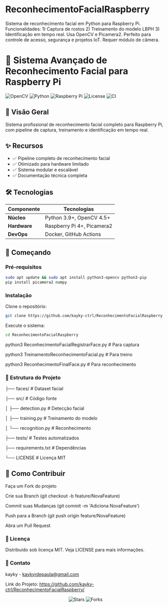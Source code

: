 # ReconhecimentoFacialRaspberry
Sistema de reconhecimento facial em Python para Raspberry Pi. Funcionalidades: 1) Captura de rostos 2) Treinamento do modelo LBPH 3) Identificação em tempo real. Usa OpenCV e Picamera2. Perfeito para controle de acesso, segurança e projetos IoT. Requer módulo de câmera.

# **🚀 Sistema Avançado de Reconhecimento Facial para Raspberry Pi**

![OpenCV](https://img.shields.io/badge/OpenCV-5.0%2B-5C3EE8?logo=opencv&logoColor=white)
![Python](https://img.shields.io/badge/Python-3.7%2B-3776AB?logo=python&logoColor=white)
![Raspberry Pi](https://img.shields.io/badge/Raspberry%20Pi-Optimized-C51A4A?logo=raspberry-pi&logoColor=white)
![License](https://img.shields.io/badge/License-MIT-32CD32)
![CI](https://img.shields.io/badge/CI/CD-Ready-important)

## **📌 Visão Geral**
Sistema profissional de reconhecimento facial completo para Raspberry Pi, com pipeline de captura, treinamento e identificação em tempo real.

## **✨ Recursos**
- ✅ Pipeline completo de reconhecimento facial
- ✅ Otimizado para hardware limitado
- ✅ Sistema modular e escalável
- ✅ Documentação técnica completa

## **🛠 Tecnologias**
| Componente | Tecnologias |
|------------|-------------|
| **Núcleo** | Python 3.9+, OpenCV 4.5+ |
| **Hardware** | Raspberry Pi 4+, Picamera2 |
| **DevOps** | Docker, GitHub Actions |

## **🚀 Começando**

### Pré-requisitos
```bash
sudo apt update && sudo apt install python3-opencv python3-pip
pip install picamera2 numpy
```

### **Instalação**
Clone o repositório:
```bash
git clone https://github.com/kayky-ctrl/ReconhecimentoFacialRaspberry
```
Execute o sistema:
```bash
cd ReconhecimentoFacialRaspberry
```
python3 ReconhecimentoFacialRegistrarFace.py  # Para captura

python3 TreinamentoReconhecimentoFacial.py    # Para treino

python3 ReconhecimentoFinalFace.py            # Para reconhecimento

### **📂 Estrutura do Projeto**

├── faces/                   # Dataset facial

├── src/                     # Código fonte

│ ├── detection.py         # Detecção facial

│ ├── training.py          # Treinamento do modelo

│ └── recognition.py       # Reconhecimento

├── tests/                   # Testes automatizados

├── requirements.txt         # Dependências

└── LICENSE                  # Licença MIT

## **🤝 Como Contribuir**
Faça um Fork do projeto

Crie sua Branch (git checkout -b feature/NovaFeature)

Commit suas Mudanças (git commit -m 'Adiciona NovaFeature')

Push para a Branch (git push origin feature/NovaFeature)

Abra um Pull Request

### **📄 Licença**
Distribuído sob licença MIT. Veja LICENSE para mais informações.

### **📧 Contato**
kayky - kaykyrdepaula@gmail.com

Link do Projeto: https://github.com/kayky-ctrl/ReconhecimentoFacialRaspberry/

<div align="center"> <img src="https://img.shields.io/github/stars/kayky-ctrl/ReconhecimentoFacialRaspberry?style=social" alt="Stars"> <img src="https://img.shields.io/github/forks/kayky-ctrl/ReconhecimentoFacialRaspberry?style=social" alt="Forks"> </div>

